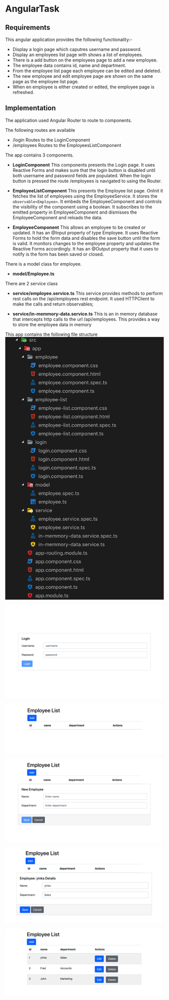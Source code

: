 # AngularTask

## Requirements

This angular application provides the following functionality:-

- Display a login page which caputres username and password.
- Display an employees list page with shows a list of employees.
- There is a add button on the employees page to add a new employee.
- The employee data contains id, name and department.
- From the employee list page each employee can be edited and deleted.
- The new employee and edit employee page are shown on the same page as the employee list page.
- When en employee is either created or edited, the employee page is refreshed.

## Implementation

The application used Angular Router to route to components.

The following routes are available

- /login Routes to the LoginComponent
- /employees Routes to the EmployeesListComponent

The app contains 3 components.

- __LoginComponent__ This components presents the Login page. It uses Reactive Forms and makes sure that the login button is disabled until both username and password fields are populated. When the login button is pressed the route /employees is navigated to using the Router.

- __EmployeeListComponent__ This presents the Employee list page. OnInit it fetches the list of employees using the EmployeeService. It stores the ```observable<Employee>```.
  It embeds the EmployeeComponent and controls the visibility of the component using a boolean.
  It subscribes to the emitted property in EmployeeComponent and dismisses the EmployeeComponent and reloads the data.
  
- __EmployeeComponent__ This allows an employee to be created or updated. It has an @Input property of type Employee.
It uses Reactive Forms to hold the form data and disables the save button until the form is valid. It monitors changes to the employee property and updates the Reactive Forms accordingly.
It has an @Output property that it uses to notify is the form has been saved or closed.

There is a model class for employee.

- __model/Employee.ts__

There are 2 service class

- __service/employee.service.ts__ This service provides methods to perform rest calls on the /api/employees rest endpoint. It used HTTPClient to make the calls and return observables;

- __service/in-memmory-data.service.ts__ This is an in memory database that intercepts http calls to the url /api/employees. This provides a way to store the employee data in memory

This app contains the following file structure
![File Struvture](/doc/FileStructure.png)

![Login Page](/doc/Login.png)

![Empty Employees](/doc/EmployeeListEmpty.png)

![Add new Employee](/doc/AddEmployee.png)

![Edit Employee](/doc/EditEmployee.png)

![Employee List](/doc/EmployeeList.png)

